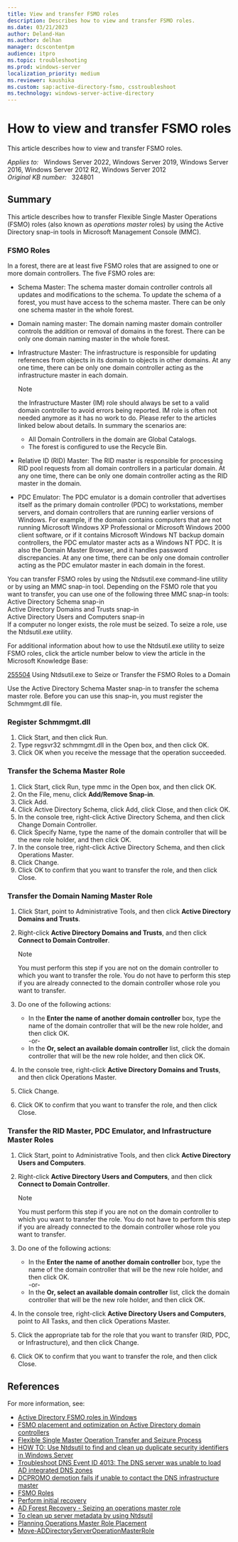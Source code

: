 ```yaml
---
title: View and transfer FSMO roles
description: Describes how to view and transfer FSMO roles.
ms.date: 03/21/2023
author: Deland-Han
ms.author: delhan
manager: dcscontentpm
audience: itpro
ms.topic: troubleshooting
ms.prod: windows-server
localization_priority: medium
ms.reviewer: kaushika
ms.custom: sap:active-directory-fsmo, csstroubleshoot
ms.technology: windows-server-active-directory
---
```

# How to view and transfer FSMO roles  

This article describes how to view and transfer FSMO roles.

_Applies to:_ &nbsp; Windows Server 2022, Windows Server 2019, Windows Server 2016, Windows Server 2012 R2, Windows Server 2012  
_Original KB number:_ &nbsp; 324801

## Summary

This article describes how to transfer Flexible Single Master Operations (FSMO) roles (also known as *operations master* roles) by using the Active Directory snap-in tools in Microsoft Management Console (MMC).

### FSMO Roles

In a forest, there are at least five FSMO roles that are assigned to one or more domain controllers. The five FSMO roles are:

- Schema Master: The schema master domain controller controls all updates and modifications to the schema. To update the schema of a forest, you must have access to the schema master. There can be only one schema master in the whole forest.
- Domain naming master: The domain naming master domain controller controls the addition or removal of domains in the forest. There can be only one domain naming master in the whole forest.
- Infrastructure Master: The infrastructure is responsible for updating references from objects in its domain to objects in other domains. At any one time, there can be only one domain controller acting as the infrastructure master in each domain.
    > [!NOTE]
    > the Infrastructure Master (IM) role should always be set to a valid domain controller to avoid errors being reported. IM role is often not needed anymore as it has no work to do. Please refer to the articles linked below about details. In summary the scenarios are:
    >
    > - All Domain Controllers in the domain are Global Catalogs.
    > - The forest is configured to use the Recycle Bin.

- Relative ID (RID) Master: The RID master is responsible for processing RID pool requests from all domain controllers in a particular domain. At any one time, there can be only one domain controller acting as the RID master in the domain.
- PDC Emulator: The PDC emulator is a domain controller that advertises itself as the primary domain controller (PDC) to workstations, member servers, and domain controllers that are running earlier versions of Windows. For example, if the domain contains computers that are not running Microsoft Windows XP Professional or Microsoft Windows 2000 client software, or if it contains Microsoft Windows NT backup domain controllers, the PDC emulator master acts as a Windows NT PDC. It is also the Domain Master Browser, and it handles password discrepancies. At any one time, there can be only one domain controller acting as the PDC emulator master in each domain in the forest.  

You can transfer FSMO roles by using the Ntdsutil.exe command-line utility or by using an MMC snap-in tool. Depending on the FSMO role that you want to transfer, you can use one of the following three MMC snap-in tools:  
Active Directory Schema snap-in  
Active Directory Domains and Trusts snap-in  
Active Directory Users and Computers snap-in  
If a computer no longer exists, the role must be seized. To seize a role, use the Ntdsutil.exe utility.

For additional information about how to use the Ntdsutil.exe utility to seize FSMO roles, click the article number below to view the article in the Microsoft Knowledge Base:

[255504](https://support.microsoft.com/help/255504) Using Ntdsutil.exe to Seize or Transfer the FSMO Roles to a Domain

Use the Active Directory Schema Master snap-in to transfer the schema master role. Before you can use this snap-in, you must register the Schmmgmt.dll file.

### Register Schmmgmt.dll

1. Click Start, and then click Run.
2. Type regsvr32 schmmgmt.dll in the Open box, and then click OK.
3. Click OK when you receive the message that the operation succeeded.

### Transfer the Schema Master Role

1. Click Start, click Run, type mmc in the Open box, and then click OK.
2. On the File, menu, click **Add/Remove Snap-in**.
3. Click Add.
4. Click Active Directory Schema, click Add, click Close, and then click OK.
5. In the console tree, right-click Active Directory Schema, and then click Change Domain Controller.
6. Click Specify Name, type the name of the domain controller that will be the new role holder, and then click OK.
7. In the console tree, right-click Active Directory Schema, and then click Operations Master.
8. Click Change.
9. Click OK to confirm that you want to transfer the role, and then click Close.

### Transfer the Domain Naming Master Role

1. Click Start, point to Administrative Tools, and then click **Active Directory Domains and Trusts**.
2. Right-click **Active Directory Domains and Trusts**, and then click **Connect to Domain Controller**.

    >[!NOTE]
    >You must perform this step if you are not on the domain controller to which you want to transfer the role. You do not have to perform this step if you are already connected to the domain controller whose role you want to transfer.  

3. Do one of the following actions:

    - In the **Enter the name of another domain controller** box, type the name of the domain controller that will be the new role holder, and then click OK.  
    -or-
    - In the **Or, select an available domain controller** list, click the domain controller that will be the new role holder, and then click OK.
4. In the console tree, right-click **Active Directory Domains and Trusts**, and then click Operations Master.
5. Click Change.
6. Click OK to confirm that you want to transfer the role, and then click Close.

### Transfer the RID Master, PDC Emulator, and Infrastructure Master Roles

1. Click Start, point to Administrative Tools, and then click **Active Directory Users and Computers**.
2. Right-click **Active Directory Users and Computers**, and then click **Connect to Domain Controller**.

    >[!NOTE]
    >You must perform this step if you are not on the domain controller to which you want to transfer the role. You do not have to perform this step if you are already connected to the domain controller whose role you want to transfer.
3. Do one of the following actions:

    - In the **Enter the name of another domain controller** box, type the name of the domain controller that will be the new role holder, and then click OK.  
    -or-
    - In the **Or, select an available domain controller** list, click the domain controller that will be the new role holder, and then click OK.
4. In the console tree, right-click **Active Directory Users and Computers**, point to All Tasks, and then click Operations Master.
5. Click the appropriate tab for the role that you want to transfer (RID, PDC, or Infrastructure), and then click Change.
6. Click OK to confirm that you want to transfer the role, and then click Close.

## References

For more information, see:

- [Active Directory FSMO roles in Windows](/troubleshoot/windows-server/identity/fsmo-roles)
- [FSMO placement and optimization on Active Directory domain controllers](https://support.microsoft.com/help/223346)
- [Flexible Single Master Operation Transfer and Seizure Process](https://support.microsoft.com/help/223787)
- [HOW TO: Use Ntdsutil to find and clean up duplicate security identifiers in Windows Server](https://support.microsoft.com/help/816099)
- [Troubleshoot DNS Event ID 4013: The DNS server was unable to load AD integrated DNS zones](https://support.microsoft.com/help/2001093)
- [DCPROMO demotion fails if unable to contact the DNS infrastructure master](https://support.microsoft.com/help/2694933)
- [FSMO Roles](/openspecs/windows_protocols/ms-adts/2aae4593-66fa-4d89-a921-1625b19af5b7)
- [Perform initial recovery](/windows-server/identity/ad-ds/manage/ad-forest-recovery-perform-initial-recovery)
- [AD Forest Recovery - Seizing an operations master role](/windows-server/identity/ad-ds/manage/ad-forest-recovery-seizing-operations-master-role)
- [To clean up server metadata by using Ntdsutil](/windows-server/identity/ad-ds/deploy/ad-ds-metadata-cleanup#to-clean-up-server-metadata-by-using-ntdsutil)
- [Planning Operations Master Role Placement](/windows-server/identity/ad-ds/plan/planning-operations-master-role-placement)
- [Move-ADDirectoryServerOperationMasterRole](/powershell/module/activedirectory/move-addirectoryserveroperationmasterrole)
